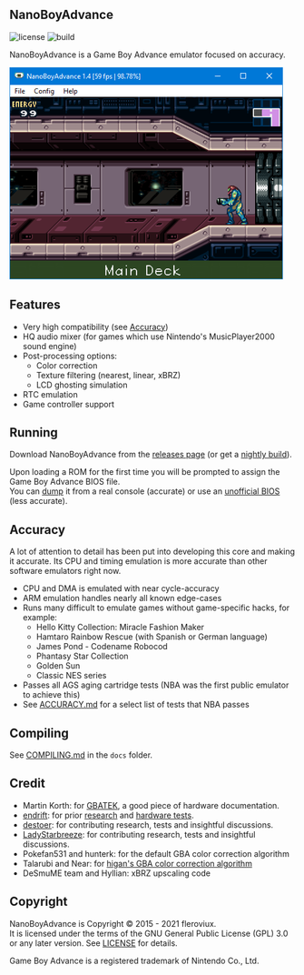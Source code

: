 <h2>NanoBoyAdvance</h2>

![license](https://img.shields.io/github/license/nba-emu/NanoBoyAdvance)
![build](https://img.shields.io/github/workflow/status/nba-emu/NanoBoyAdvance/Build/master)

NanoBoyAdvance is a Game Boy Advance emulator focused on accuracy.<br>

![screenshot1](docs/screenshot.png)

## Features
- Very high compatibility (see [Accuracy](#accuracy))
- HQ audio mixer (for games which use Nintendo's MusicPlayer2000 sound engine)
- Post-processing options:
    - Color correction
    - Texture filtering (nearest, linear, xBRZ)
    - LCD ghosting simulation
- RTC emulation
- Game controller support

## Running

Download NanoBoyAdvance from the [releases page](https://github.com/nba-emu/NanoBoyAdvance/releases) (or get a [nightly build](https://nightly.link/nba-emu/NanoBoyAdvance/workflows/build/master)).

Upon loading a ROM for the first time you will be prompted to assign the Game Boy Advance BIOS file.  
You can [dump](https://github.com/mgba-emu/bios-dump/tree/master/src) it from a real console (accurate) or use an [unofficial BIOS](https://github.com/Nebuleon/ReGBA/blob/master/bios/gba_bios.bin) (less accurate).

## Accuracy

A lot of attention to detail has been put into developing this core and making it accurate.
Its CPU and timing emulation is more accurate than other software emulators right now. 

- CPU and DMA is emulated with near cycle-accuracy
- ARM emulation handles nearly all known edge-cases
- Runs many difficult to emulate games without game-specific hacks, for example:
   - Hello Kitty Collection: Miracle Fashion Maker
   - Hamtaro Rainbow Rescue (with Spanish or German language)
   - James Pond - Codename Robocod
   - Phantasy Star Collection
   - Golden Sun
   - Classic NES series
- Passes all AGS aging cartridge tests (NBA was the first public emulator to achieve this)
- See [ACCURACY.md](docs/ACCURACY.md) for a select list of tests that NBA passes

## Compiling

See [COMPILING.md](https://github.com/fleroviux/NanoboyAdvance/blob/master/docs/COMPILING.md) in the `docs` folder.

## Credit

- Martin Korth: for [GBATEK](http://problemkaputt.de/gbatek.htm), a good piece of hardware documentation.
- [endrift](https://github.com/endrift): for prior [research](http://mgba.io/tag/emulation/) and [hardware tests](https://github.com/mgba-emu/suite).
- [destoer](https://github.com/destoer): for contributing research, tests and insightful discussions.
- [LadyStarbreeze](https://github.com/LadyStarbreeze): for contributing research, tests and insightful discussions.
- Pokefan531 and hunterk: for the default GBA color correction algorithm
- Talarubi and Near: for [higan's GBA color correction algorithm](https://near.sh/articles/video/color-emulation)
- DeSmuME team and Hyllian: xBRZ upscaling code

## Copyright

NanoBoyAdvance is Copyright © 2015 - 2021 fleroviux.<br>
It is licensed under the terms of the GNU General Public License (GPL) 3.0 or any later version. See [LICENSE](LICENSE) for details.

Game Boy Advance is a registered trademark of Nintendo Co., Ltd.

